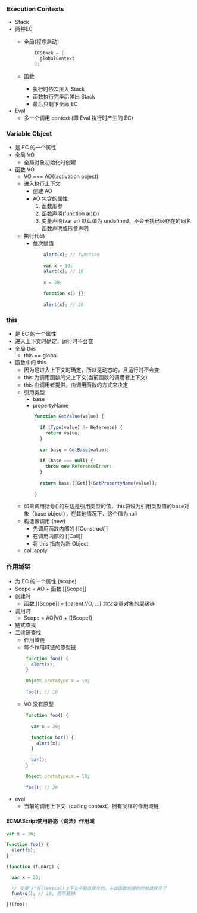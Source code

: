 ### Execution Contexts
* Stack
* 两种EC
	* 全局(程序启动)
		
		```javascript
			ECStack = [
			  globalContext
			];
		```
	* 函数
	
		* 执行时依次压入 Stack
		* 函数执行完毕后弹出 Stack
		* 最后只剩下全局 EC
* Eval
	* 多一个调用 context (即 Eval 执行时产生的 EC)

### Variable Object

* 是 EC 的一个属性
* 全局 VO
	* 全局对象初始化时创建
* 函数 VO
	* VO === AO((activation object)
	* 进入执行上下文
		* 创建 AO
		* AO 包含的属性:
			1. 函数形参
			2. 函数声明(function a(){})
			3. 变量声明(var a;) 默认值为 undefined，不会干扰已经存在的同名函数声明或形参声明
	* 执行代码
		* 依次赋值
			```javascript
				alert(x); // function
				 
				var x = 10;
				alert(x); // 10
				 
				x = 20;
				 
				function x() {};
				 
				alert(x); // 20
			```

### this
	
* 是 EC 的一个属性
* 进入上下文时确定，运行时不会变
* 全局 this
	* this == global
* 函数中的 this
	* 因为是进入上下文时确定，所以是动态的，且运行时不会变
	* this 为调用函数的父上下文(当前函数的调用者上下文)
	* this 由调用者提供，由调用函数的方式来决定
	* 引用类型
		* base
		* propertyName
		```javascript
			function GetValue(value) {
			 
			  if (Type(value) != Reference) {
			    return value;
			  }
			 
			  var base = GetBase(value);
			 
			  if (base === null) {
			    throw new ReferenceError;
			  }
			 
			  return base.[[Get]](GetPropertyName(value));
			 
			}
		```
	* 如果调用括号()的左边是引用类型的值，this将设为引用类型值的base对象（base object），在其他情况下，这个值为null
	* 构造器调用 (new)
		* 先调用函数内部的 [[Construct]] 
		* 在调用内部的 [[Call]] 
		* 将 this 指向为新 Object
	* call,apply
	
### 作用域链

* 为 EC 的一个属性 (scope)
* Scope = AO + 函数.[[Scope]]
* 创建时
	* 函数.[[Scope]] = [parent.VO, ...] 为父变量对象的层级链
* 调用时
	* Scope = AO|VO + [[Scope]]
* 链式查找
* 二维链查找
	* 作用域链
	* 每个作用域链的原型链
	```javascript
		function foo() {
		  alert(x);
		}
		 
		Object.prototype.x = 10;
		 
		foo(); // 10 
	```
	* VO 没有原型
	```javascript
		function foo() {
		 
		  var x = 20;
		 
		  function bar() {
		    alert(x);
		  }
		 
		  bar();
		}
		 
		Object.prototype.x = 10;
		 
		foo(); // 20
	```
* eval
	* 当前的调用上下文（calling context）拥有同样的作用域链


#### ECMAScript使用静态（词法）作用域
```javascript
var x = 10;

function foo() {
  alert(x);
}

(function (funArg) {

  var x = 20;

  // 变量"x"在(lexical)上下文中静态保存的，在该函数创建的时候就保存了
  funArg(); // 10, 而不是20

})(foo);
```

